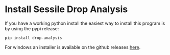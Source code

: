 # Install Sessile Drop Analysis
 
If you have a working python install the easiest way to install this program is by using the pypi release:

```
pip install drop-analysis
```

For windows an installer is available on the github releases [here](https://github.com/mvgorcum/Sessile.drop.analysis/releases).